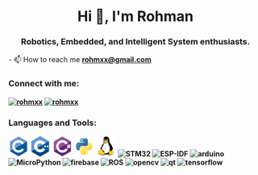 <h1 align="center">Hi 👋, I'm Rohman</h1>
<h3 align="center">Robotics, Embedded, and Intelligent System enthusiasts.</h3>
- 📫 How to reach me 
<a href="mailto:rohmxx@gmail.com.com"> <strong> rohmxx@gmail.com <strong> </a>
<h3 align="left">Connect with me:</h3>
<p align="left">
   <a href="https://linkedin.com/in/rohmxx" target="blank"><img align="center" src="https://raw.githubusercontent.com/rahuldkjain/github-profile-readme-generator/master/src/images/icons/Social/linked-in-alt.svg" alt="rohmxx" height="30" width="40" /></a>
   <a href="https://instagram.com/rohmanizm" target="blank"><img align="center" src="https://raw.githubusercontent.com/rahuldkjain/github-profile-readme-generator/master/src/images/icons/Social/instagram.svg" alt="rohmxx" height="30" width="40" /></a>
</p>
<h3 align="left">Languages and Tools:</h3>
<img src="https://raw.githubusercontent.com/devicons/devicon/master/icons/c/c-original.svg" alt="c" width="40" height="40"/> </a>
<img src="https://raw.githubusercontent.com/devicons/devicon/master/icons/cplusplus/cplusplus-original.svg" alt="cplusplus" width="40" height="40"/> </a> 
<img src="https://raw.githubusercontent.com/devicons/devicon/master/icons/csharp/csharp-original.svg" alt="csharp" width="40" height="40"/> </a> 
<img src="https://raw.githubusercontent.com/devicons/devicon/master/icons/python/python-original.svg" alt="python" width="40" height="40"/> </a> 
<img src="https://raw.githubusercontent.com/devicons/devicon/master/icons/linux/linux-original.svg" alt="linux" width="40" height="40"/> </a> 
<img src="https://wiki.st.com/stm32mcu/nsfr_img_auth.php/4/4e/STM32.png" alt="STM32" width="40" height="40"/> </a> 
<img src="https://static-00.iconduck.com/assets.00/espressif-icon-2048x2048-z4owwfhw.png" alt="ESP-IDF" width="40" height="40"/> </a> 
<img src="https://cdn.worldvectorlogo.com/logos/arduino-1.svg" alt="arduino" width="40" height="40"/> </a> 
<img src="https://upload.wikimedia.org/wikipedia/commons/a/a5/MicroPython_new_logo.jpg" alt="MicroPython" width="40" height="40"/> </a> 
<img src="https://www.vectorlogo.zone/logos/firebase/firebase-icon.svg" alt="firebase" width="40" height="40"/> </a>
<img src="https://logodix.com/logo/1656118.jpg" alt="ROS" height="40"/> </a> 
<img src="https://www.vectorlogo.zone/logos/opencv/opencv-icon.svg" alt="opencv" width="40" height="40"/> </a> 
<img src="https://upload.wikimedia.org/wikipedia/commons/0/0b/Qt_logo_2016.svg" alt="qt" width="40" height="40"/> 
<img src="https://www.vectorlogo.zone/logos/tensorflow/tensorflow-icon.svg" alt="tensorflow" width="40" height="40"/> </a> 
</p>

